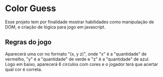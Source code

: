 # Color Guess

Esse projeto tem por finalidade mostrar habilidades como manipulação de DOM, e criação de lógica para jogo em javascript.

## Regras do jogo

Aparecerá uma cor no formato "(x, y z)", onde "x" é a "quantidade" de vermelho, "y" é a "quantidade" de verde e "z" é a "quantidade" de azul. Logo em baixo, aparecerá 6 circulos com cores e o jogador terá que acertar qual cor é correta.